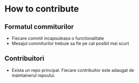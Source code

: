 How to contribute
=================

Formatul commiturilor
---------------------
* Fiecare commit incapsuleaza o functionalitate
* Mesajul commiturilor trebuie sa fie pe cat posibil mai scurt



Contribuitori
-------------
* Exista un repo principal. Fiecare contribuitor este adaugat de maintainerul
  repoului.
